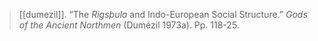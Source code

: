 > [[dumezil]]. “The *Rigsþula* and Indo-European Social Structure.” *Gods of the Ancient Northmen* (Dumézil 1973a). Pp. 118-25.